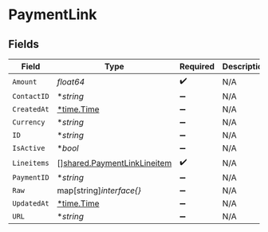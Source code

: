 # PaymentLink


## Fields

| Field                                                                             | Type                                                                              | Required                                                                          | Description                                                                       |
| --------------------------------------------------------------------------------- | --------------------------------------------------------------------------------- | --------------------------------------------------------------------------------- | --------------------------------------------------------------------------------- |
| `Amount`                                                                          | *float64*                                                                         | :heavy_check_mark:                                                                | N/A                                                                               |
| `ContactID`                                                                       | **string*                                                                         | :heavy_minus_sign:                                                                | N/A                                                                               |
| `CreatedAt`                                                                       | [*time.Time](https://pkg.go.dev/time#Time)                                        | :heavy_minus_sign:                                                                | N/A                                                                               |
| `Currency`                                                                        | **string*                                                                         | :heavy_minus_sign:                                                                | N/A                                                                               |
| `ID`                                                                              | **string*                                                                         | :heavy_minus_sign:                                                                | N/A                                                                               |
| `IsActive`                                                                        | **bool*                                                                           | :heavy_minus_sign:                                                                | N/A                                                                               |
| `Lineitems`                                                                       | [][shared.PaymentLinkLineitem](../../../pkg/models/shared/paymentlinklineitem.md) | :heavy_check_mark:                                                                | N/A                                                                               |
| `PaymentID`                                                                       | **string*                                                                         | :heavy_minus_sign:                                                                | N/A                                                                               |
| `Raw`                                                                             | map[string]*interface{}*                                                          | :heavy_minus_sign:                                                                | N/A                                                                               |
| `UpdatedAt`                                                                       | [*time.Time](https://pkg.go.dev/time#Time)                                        | :heavy_minus_sign:                                                                | N/A                                                                               |
| `URL`                                                                             | **string*                                                                         | :heavy_minus_sign:                                                                | N/A                                                                               |